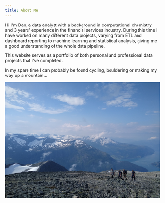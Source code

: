 ```yaml
---
title: About Me
---
```


Hi I'm Dan, a data analyst with a background in computational chemistry and 3 years' experience in the financial services industry. During this time I have worked on many different data projects, varying from ETL and dashboard reporting to machine learning and statistical analysis, giving me a good understanding of the whole data pipeline.

This website serves as a portfolio of both personal and professional data projects that I've completed.

In my spare time I can probably be found cycling, bouldering or making my way up a mountain...

![Cover Photo](./images/cover.jpg)